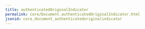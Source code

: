 ```yaml
---
title: authenticatedOriginalIndicator
permalink: core/Document.authenticatedOriginalIndicator.html
jsonid: core_document_authenticatedoriginalindicator
---
```

